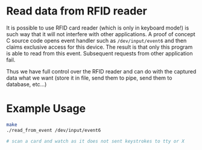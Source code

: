 # Read data from RFID reader

It is possible to use RFID card reader (which is only in keyboard mode!) is such way that it will not interfere with other applications.
A proof of concept C source code opens event handler such as `/dev/input/event6` and then claims exclusive access for this device.
The result is that only this program is able to read from this event. Subsequent requests from other application fail.

Thus we have full control over the RFID reader and can do with the captured data what we want (store it in file, send them to pipe, send them to database, etc...)

# Example Usage
```sh
make
./read_from_event /dev/input/event6

# scan a card and watch as it does not sent keystrokes to tty or X
```
